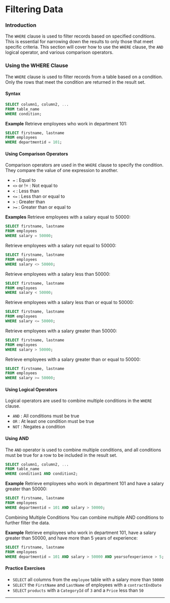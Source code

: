 # Filtering Data

### Introduction
The `WHERE` clause is used to filter records based on specified conditions. This is essential for narrowing down the results to only those that meet specific criteria. This section will cover how to use the `WHERE` clause, the `AND` logical operator, and various comparison operators.

### Using the WHERE Clause
The `WHERE` clause is used to filter records from a table based on a condition. Only the rows that meet the condition are returned in the result set.

#### Syntax
```sql
SELECT column1, column2, ...
FROM table_name
WHERE condition;
```

**Example**
Retrieve employees who work in department 101:
```sql
SELECT firstname, lastname
FROM employees
WHERE departmentid = 101;
```

#### Using Comparison Operators
Comparison operators are used in the `WHERE` clause to specify the condition. They compare the value of one expression to another.


* `=` : Equal to
* `<>` or != : Not equal to
* `<` : Less than
* `<=` : Less than or equal to
* `>` : Greater than
* `>=` : Greater than or equal to

**Examples**
Retrieve employees with a salary equal to 50000:

```sql
SELECT firstname, lastname
FROM employees
WHERE salary = 50000;
```
Retrieve employees with a salary not equal to 50000:

```sql
SELECT firstname, lastname
FROM employees
WHERE salary <> 50000;
```
Retrieve employees with a salary less than 50000:

```sql
SELECT firstname, lastname
FROM employees
WHERE salary < 50000;
```
Retrieve employees with a salary less than or equal to 50000:

```sql
SELECT firstname, lastname
FROM employees
WHERE salary <= 50000;
```
Retrieve employees with a salary greater than 50000:

```sql
SELECT firstname, lastname
FROM employees
WHERE salary > 50000;
```
Retrieve employees with a salary greater than or equal to 50000:

```sql
SELECT firstname, lastname
FROM employees
WHERE salary >= 50000;
```

#### Using Logical Operators
Logical operators are used to combine multiple conditions in the `WHERE` clause.

* `AND` : All conditions must be true
* `OR` : At least one condition must be true
* `NOT` : Negates a condition

#### Using AND
The `AND` operator is used to combine multiple conditions, and all conditions must be true for a row to be included in the result set.

```sql
SELECT column1, column2, ...
FROM table_name
WHERE condition1 AND condition2;
```
**Example**
Retrieve employees who work in department 101 and have a salary greater than 50000:

```sql
SELECT firstname, lastname
FROM employees
WHERE departmentid = 101 AND salary > 50000;
```

Combining Multiple Conditions
You can combine multiple AND conditions to further filter the data.

**Example**
Retrieve employees who work in department 101, have a salary greater than 50000, and have more than 5 years of experience:

```sql
SELECT firstname, lastname
FROM employees
WHERE departmentid = 101 AND salary > 50000 AND yearsofexperience > 5;
```

#### Practice Exercises
* `SELECT` all columns from the `employee` table with a salary more than `50000`
* `SELECT` the `FirstName` and `LastName` of enployees with a `contractEndDate`
* `SELECT` `products` with a `CategoryId` of `3` and a `Price` less than `50`


---
